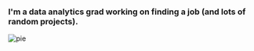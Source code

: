 ### I'm a data analytics grad working on finding a job (and lots of random projects).

![pie](https://user-images.githubusercontent.com/90280431/177663373-eb0bf0c1-e672-4383-ba52-068a8b3bbd60.png)




<!--
**kingkimera/kingkimera** is a ✨ _special_ ✨ repository because its `README.md` (this file) appears on your GitHub profile.

Here are some ideas to get you started:

- 🔭 I’m currently working on ...
- 🌱 I’m currently learning ...
- 👯 I’m looking to collaborate on ...
- 🤔 I’m looking for help with ...
- 💬 Ask me about ...
- 📫 How to reach me: ...
- 😄 Pronouns: ...
- ⚡ Fun fact: ...
-->
